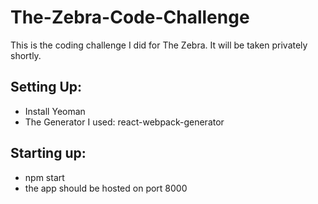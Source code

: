 # The-Zebra-Code-Challenge
This is the coding challenge I did for The Zebra. It will be taken privately shortly. 


## Setting Up: 
- Install Yeoman
- The Generator I used: react-webpack-generator

## Starting up:
- npm start
- the app should be hosted on port 8000

